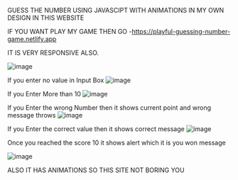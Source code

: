 GUESS THE NUMBER USING JAVASCIPT WITH ANIMATIONS IN MY OWN DESIGN IN THIS WEBSITE

IF YOU WANT PLAY MY GAME THEN GO -https://playful-guessing-number-game.netlify.app

IT IS VERY RESPONSIVE ALSO.

![image](https://github.com/MohamedSameer10/GUESS-THE-NUMBER-JS/assets/154678407/d4296a83-9680-44a6-8152-a9a448c68954)

If you enter no value in Input Box
![image](https://github.com/MohamedSameer10/GUESS-THE-NUMBER-JS/assets/154678407/3f5eeaf3-c273-4ff8-a2bd-14b4f8633d19)


If you Enter More than 10
![image](https://github.com/MohamedSameer10/GUESS-THE-NUMBER-JS/assets/154678407/cea253c0-676a-4641-8771-cb79ad58609c)


If you Enter the wrong Number then it shows current point and wrong message throws
![image](https://github.com/MohamedSameer10/GUESS-THE-NUMBER-JS/assets/154678407/acb9c165-af8f-4745-8f67-4bad9240c79a)

If you Enter the correct value then it shows correct message
![image](https://github.com/MohamedSameer10/GUESS-THE-NUMBER-JS/assets/154678407/e4db88a7-42b1-433b-86b7-d7d25da6f18d)

Once you reached the score 10 it shows alert which it is you won message

![image](https://github.com/MohamedSameer10/GUESS-THE-NUMBER-JS/assets/154678407/88858246-20d4-4c7e-b40e-397e814203f7)

ALSO IT HAS ANIMATIONS SO THIS SITE NOT BORING YOU




